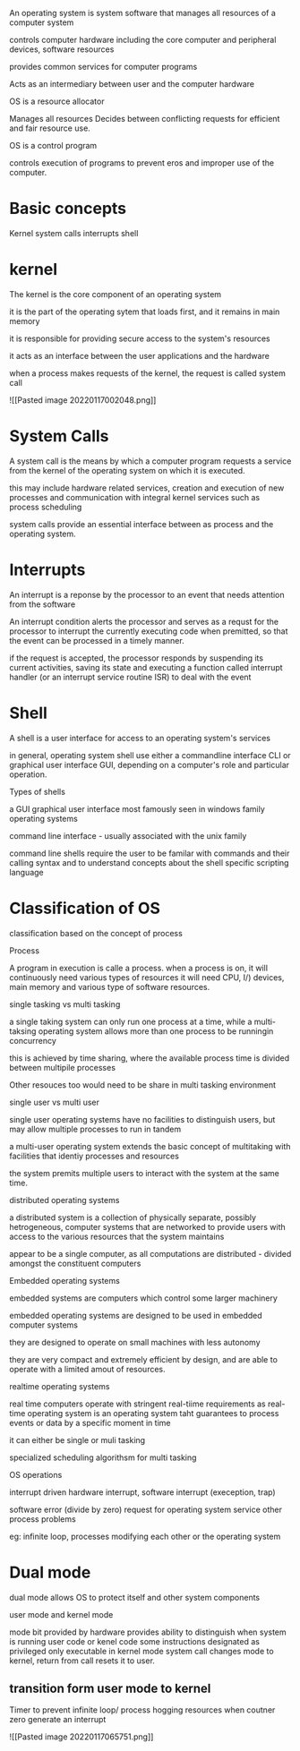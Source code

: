 An operating system is system software that manages all resources of a computer system

controls computer hardware including the core computer and peripheral devices, software resources

provides common services for computer programs

Acts as an intermediary between user and the computer hardware

OS is a resource allocator

Manages all resources
Decides between conflicting requests for efficient and fair resource use.

OS is a control program

controls execution of programs to prevent eros and improper use of the computer.

# Basic concepts

Kernel
system calls
interrupts
shell

# kernel

The kernel is the core component of an operating system 

it is the part of the operating sytem that loads first, and it remains in main memory

it is responsible for providing secure access to the system's resources

it acts as an interface between the user applications and the hardware

when a process makes requests of the kernel, the request is called system call

![[Pasted image 20220117002048.png]]


# System Calls

A system call is the means by which a computer program requests a service from the kernel of the operating system on which it is executed.

this may include hardware related services, creation and execution of new processes and communication with integral kernel services such as process scheduling

system calls provide an essential interface between as process and the operating system.

# Interrupts

An interrupt is a reponse by the processor to an event that needs attention from the software

An interrupt condition alerts the processor and serves as a requst for the processor to interrupt the currently executing code when premitted, so that the event can be processed in a timely manner.

if the request is accepted, the processor responds by suspending its current activities, saving its state and executing a function called interrupt handler (or an interrupt service routine ISR) to deal with the event


# Shell

A shell is a user interface for access to an operating system's services

in general, operating system shell use either a commandline interface CLI or graphical user interface GUI, depending on a computer's role and particular operation.

Types of shells

a GUI graphical user interface most famously seen in windows family operating systems

command line interface - usually associated with the unix family

command line shells require the user to be familar with commands and their calling syntax and to understand concepts about the shell specific scripting language


# Classification of OS

classification based on the concept of process

Process

A program in execution is calle a process.
when a process is on, it will continuously need various types of resources
it will need CPU, I/) devices, main memory and various type of software resources.


single tasking vs multi tasking

a single taking system can only run one process at a time, while a multi-taksing operating system allows more than one process to be runningin concurrency

this is achieved by time sharing, where the available process time is divided between multipile processes

Other resouces too would need to be share in multi tasking environment

single user vs multi user

single user operating systems have no facilities to distinguish users, but may allow multiple processes to run in tandem

a multi-user operating system extends the basic concept of multitaking with facilities that identiy processes and resources

the system premits multiple users to interact with the system at the same time.

distributed operating systems

a distributed system is a collection of physically separate, possibly hetrogeneous, computer systems that are networked to provide users with access to the various resources that the system maintains

appear to be a single computer, as all computations are distributed - divided amongst the constituent computers

Embedded operating systems

embedded systems are computers which control some larger machinery

embedded operating systems are designed to be used in embedded computer systems

they are designed to operate on small machines with less autonomy

they are very compact and extremely efficient by design, and are able to operate with a limited amout of resources.

realtime operating systems

real time computers operate with stringent real-tiime requirements
as real-time operating system is an operating  system taht guarantees to process events or data by a specific moment in time

it can either be single or muli tasking

specialized scheduling algorithsm for multi tasking

OS operations

interrupt driven
hardware interrupt, software interrupt (exeception, trap)

software error (divide by zero)
request for operating system service
other process problems

eg: infinite loop, processes modifying each other or the operating system

# Dual mode
dual mode allows OS to protect itself and other system components

user mode and kernel mode

mode bit provided by hardware
provides ability to distinguish when system is running user code or kenel code
some instructions designated as privileged only executable in kernel mode
system call changes mode to kernel, return from call resets it to user.

## transition form user mode to kernel

Timer to prevent infinite loop/ process hogging resources
when coutner zero generate an interrupt

![[Pasted image 20220117065751.png]]

